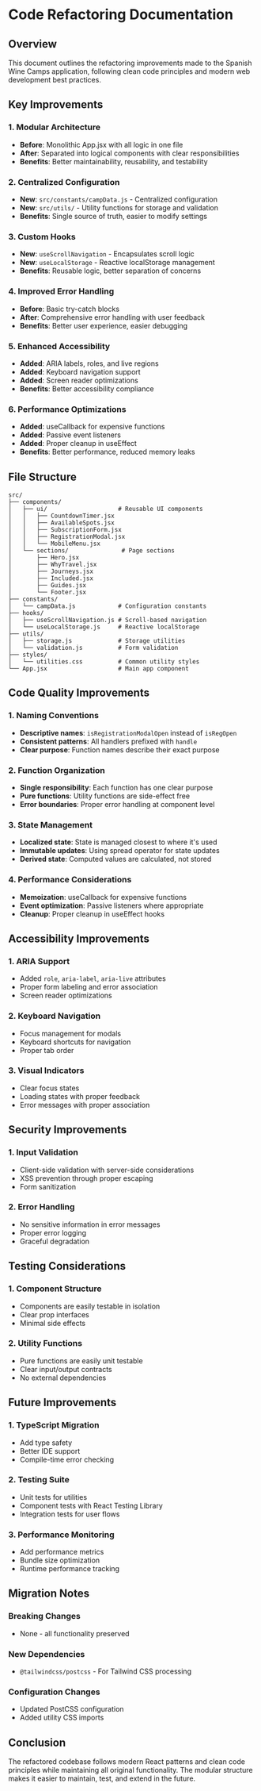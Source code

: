 # Code Refactoring Documentation

## Overview
This document outlines the refactoring improvements made to the Spanish Wine Camps application, following clean code principles and modern web development best practices.

## Key Improvements

### 1. **Modular Architecture**
- **Before**: Monolithic App.jsx with all logic in one file
- **After**: Separated into logical components with clear responsibilities
- **Benefits**: Better maintainability, reusability, and testability

### 2. **Centralized Configuration**
- **New**: `src/constants/campData.js` - Centralized configuration
- **New**: `src/utils/` - Utility functions for storage and validation
- **Benefits**: Single source of truth, easier to modify settings

### 3. **Custom Hooks**
- **New**: `useScrollNavigation` - Encapsulates scroll logic
- **New**: `useLocalStorage` - Reactive localStorage management
- **Benefits**: Reusable logic, better separation of concerns

### 4. **Improved Error Handling**
- **Before**: Basic try-catch blocks
- **After**: Comprehensive error handling with user feedback
- **Benefits**: Better user experience, easier debugging

### 5. **Enhanced Accessibility**
- **Added**: ARIA labels, roles, and live regions
- **Added**: Keyboard navigation support
- **Added**: Screen reader optimizations
- **Benefits**: Better accessibility compliance

### 6. **Performance Optimizations**
- **Added**: useCallback for expensive functions
- **Added**: Passive event listeners
- **Added**: Proper cleanup in useEffect
- **Benefits**: Better performance, reduced memory leaks

## File Structure

```
src/
├── components/
│   ├── ui/                    # Reusable UI components
│   │   ├── CountdownTimer.jsx
│   │   ├── AvailableSpots.jsx
│   │   ├── SubscriptionForm.jsx
│   │   ├── RegistrationModal.jsx
│   │   └── MobileMenu.jsx
│   └── sections/               # Page sections
│       ├── Hero.jsx
│       ├── WhyTravel.jsx
│       ├── Journeys.jsx
│       ├── Included.jsx
│       ├── Guides.jsx
│       └── Footer.jsx
├── constants/
│   └── campData.js            # Configuration constants
├── hooks/
│   ├── useScrollNavigation.js # Scroll-based navigation
│   └── useLocalStorage.js     # Reactive localStorage
├── utils/
│   ├── storage.js             # Storage utilities
│   └── validation.js          # Form validation
├── styles/
│   └── utilities.css          # Common utility styles
└── App.jsx                    # Main app component
```

## Code Quality Improvements

### 1. **Naming Conventions**
- **Descriptive names**: `isRegistrationModalOpen` instead of `isRegOpen`
- **Consistent patterns**: All handlers prefixed with `handle`
- **Clear purpose**: Function names describe their exact purpose

### 2. **Function Organization**
- **Single responsibility**: Each function has one clear purpose
- **Pure functions**: Utility functions are side-effect free
- **Error boundaries**: Proper error handling at component level

### 3. **State Management**
- **Localized state**: State is managed closest to where it's used
- **Immutable updates**: Using spread operator for state updates
- **Derived state**: Computed values are calculated, not stored

### 4. **Performance Considerations**
- **Memoization**: useCallback for expensive functions
- **Event optimization**: Passive listeners where appropriate
- **Cleanup**: Proper cleanup in useEffect hooks

## Accessibility Improvements

### 1. **ARIA Support**
- Added `role`, `aria-label`, `aria-live` attributes
- Proper form labeling and error association
- Screen reader optimizations

### 2. **Keyboard Navigation**
- Focus management for modals
- Keyboard shortcuts for navigation
- Proper tab order

### 3. **Visual Indicators**
- Clear focus states
- Loading states with proper feedback
- Error messages with proper association

## Security Improvements

### 1. **Input Validation**
- Client-side validation with server-side considerations
- XSS prevention through proper escaping
- Form sanitization

### 2. **Error Handling**
- No sensitive information in error messages
- Proper error logging
- Graceful degradation

## Testing Considerations

### 1. **Component Structure**
- Components are easily testable in isolation
- Clear prop interfaces
- Minimal side effects

### 2. **Utility Functions**
- Pure functions are easily unit testable
- Clear input/output contracts
- No external dependencies

## Future Improvements

### 1. **TypeScript Migration**
- Add type safety
- Better IDE support
- Compile-time error checking

### 2. **Testing Suite**
- Unit tests for utilities
- Component tests with React Testing Library
- Integration tests for user flows

### 3. **Performance Monitoring**
- Add performance metrics
- Bundle size optimization
- Runtime performance tracking

## Migration Notes

### Breaking Changes
- None - all functionality preserved

### New Dependencies
- `@tailwindcss/postcss` - For Tailwind CSS processing

### Configuration Changes
- Updated PostCSS configuration
- Added utility CSS imports

## Conclusion

The refactored codebase follows modern React patterns and clean code principles while maintaining all original functionality. The modular structure makes it easier to maintain, test, and extend in the future.
